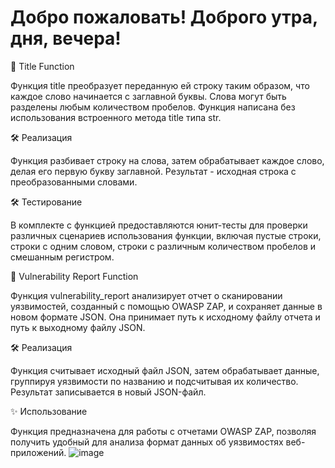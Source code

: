 # Добро пожаловать! Доброго утра, дня, вечера!

🌟 Title Function

Функция title преобразует переданную ей строку таким образом, что каждое слово начинается с заглавной буквы. Слова могут быть разделены любым количеством пробелов. Функция написана без использования встроенного метода title типа str.

🛠️ Реализация

Функция разбивает строку на слова, затем обрабатывает каждое слово, делая его первую букву заглавной. Результат - исходная строка с преобразованными словами.

🛠️ Тестирование

В комплекте с функцией предоставляются юнит-тесты для проверки различных сценариев использования функции, включая пустые строки, строки с одним словом, строки с различным количеством пробелов и смешанным регистром.


🚀 Vulnerability Report Function

Функция vulnerability_report анализирует отчет о сканировании уязвимостей, созданный с помощью OWASP ZAP, и сохраняет данные в новом формате JSON. Она принимает путь к исходному файлу отчета и путь к выходному файлу JSON.

🛠️ Реализация

Функция считывает исходный файл JSON, затем обрабатывает данные, группируя уязвимости по названию и подсчитывая их количество. Результат записывается в новый JSON-файл.
 
✨ Использование

Функция предназначена для работы с отчетами OWASP ZAP, позволяя получить удобный для анализа формат данных об уязвимостях веб-приложений.
![image](https://github.com/EL-MEDVEDO/function_title-zapproxy_json_processing/assets/110033694/fecca3b4-42bf-471d-9ab4-fc673237586d)
